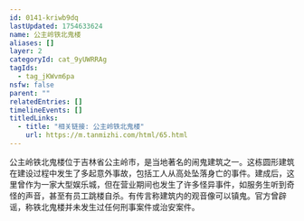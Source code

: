 ```yaml
---
id: 0141-kriwb9dq
lastUpdated: 1754633624
name: 公主岭铁北鬼楼
aliases: []
layer: 2
categoryId: cat_9yUWRRAg
tagIds:
  - tag_jKWvm6pa
nsfw: false
parent: ""
relatedEntries: []
timelineEvents: []
titledLinks:
  - title: "相关链接: 公主岭铁北鬼楼"
    url: https://m.tanmizhi.com/html/65.html
---
```


公主岭铁北鬼楼位于吉林省公主岭市，是当地著名的闹鬼建筑之一。这栋圆形建筑在建设过程中发生了多起意外事故，包括工人从高处坠落身亡的事件。建成后，这里曾作为一家大型娱乐城，但在营业期间也发生了许多怪异事件，如服务生听到奇怪的声音，甚至有员工跳楼自杀。有传言称建筑内的观音像可以镇鬼。官方曾辟谣，称铁北鬼楼并未发生过任何刑事案件或治安案件。